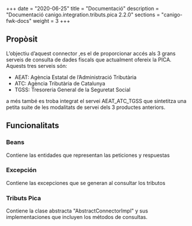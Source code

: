 +++
date        = "2020-06-25"
title       = "Documentació"
description = "Documentació canigo.integration.tributs.pica 2.2.0"
sections    = "canigo-fwk-docs"
weight      = 3
+++

## Propòsit

L’objectiu d’aquest connector ,es el de proporcionar accés als 3 grans serveis de consulta de dades fiscals que actualment ofereix la PICA. Aquests tres serveis són:

* AEAT: Agència Estatal de l’Administració Tributària
* ATC: Agència Tributària de Catalunya
* TGSS: Tresoreria General de la Seguretat Social

a més també es troba integrat el servei AEAT_ATC_TGSS que sintetitza una petita suite de les modalitats de servei dels 3 productes anteriors.

## Funcionalitats

### Beans

Contiene las entidades que representan las peticiones y respuestas

### Excepción

Contiene las excepciones que se generan al consultar los tributos

### Tributs Pica

Contiene la clase abstracta "AbstractConnectorImpl" y sus implementaciones que incluyen los métodos de consultas.
